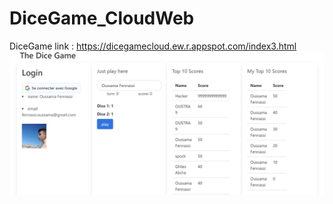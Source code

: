 # DiceGame_CloudWeb
DiceGame
link : https://dicegamecloud.ew.r.appspot.com/index3.html
![Description of image](./Pic.png)
